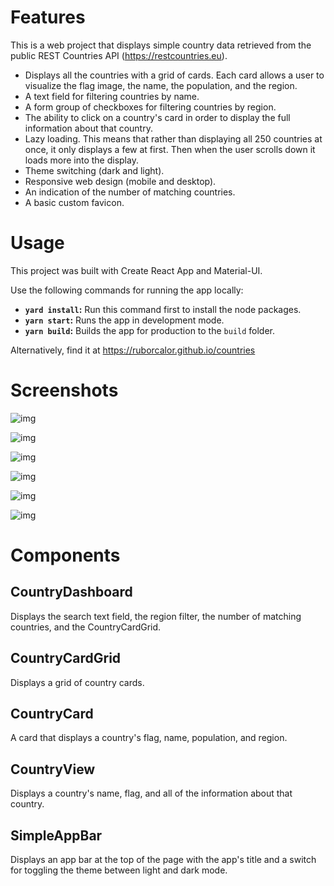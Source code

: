 # Features<a id="sec-1"></a>

This is a web project that displays simple country data retrieved from the public REST Countries API (<https://restcountries.eu>).

-   Displays all the countries with a grid of cards. Each card allows a user to visualize the flag image, the name, the population, and the region.
-   A text field for filtering countries by name.
-   A form group of checkboxes for filtering countries by region.
-   The ability to click on a country's card in order to display the full information about that country.
-   Lazy loading. This means that rather than displaying all 250 countries at once, it only displays a few at first. Then when the user scrolls down it loads more into the display.
-   Theme switching (dark and light).
-   Responsive web design (mobile and desktop).
-   An indication of the number of matching countries.
-   A basic custom favicon.

# Usage<a id="sec-2"></a>

This project was built with Create React App and Material-UI.

Use the following commands for running the app locally:

-   **`yard install`:** Run this command first to install the node packages.
-   **`yarn start`:** Runs the app in development mode.
-   **`yarn build`:** Builds the app for production to the `build` folder.

Alternatively, find it at <https://ruborcalor.github.io/countries>

# Screenshots<a id="sec-3"></a>

![img](./screenshots/home.png)

![img](./screenshots/example_query.png)

![img](./screenshots/home_dark.png)

![img](./screenshots/country_view.png)

![img](./screenshots/home_mobile.png)

![img](./screenshots/country_view_mobile.png)

# Components<a id="sec-4"></a>

## CountryDashboard<a id="sec-4-1"></a>

Displays the search text field, the region filter, the number of matching countries, and the CountryCardGrid.

## CountryCardGrid<a id="sec-4-2"></a>

Displays a grid of country cards.

## CountryCard<a id="sec-4-3"></a>

A card that displays a country's flag, name, population, and region.

## CountryView<a id="sec-4-4"></a>

Displays a country's name, flag, and all of the information about that country.

## SimpleAppBar<a id="sec-4-5"></a>

Displays an app bar at the top of the page with the app's title and a switch for toggling the theme between light and dark mode.
